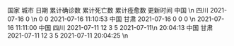 国家	城市	日期	累计确诊数	累计死亡数	  累计痊愈数	更新时间 中国	\n  四川	2021-07-16	0	\n  0	0	2021-07-16 11:10:53 中国	  甘肃	2021-07-16	0	0	0	\n  2021-07-16 11:11:00 中国	四川	2021-07-11	12  	3	5	2021-07-11\n   20:04:13 中国	甘肃	2021-07-11	12	3	5	2021-07-11  	 20:04:25 \n